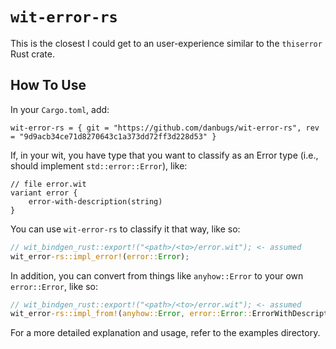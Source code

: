 # `wit-error-rs`

This is the closest I could get to an user-experience similar to the `thiserror` Rust crate.

## How To Use

In your `Cargo.toml`, add:

```
wit-error-rs = { git = "https://github.com/danbugs/wit-error-rs", rev = "9d9acb34ce71d8270643c1a373dd72ff3d228d53" }
```

If, in your wit, you have type that you want to classify as an Error type (i.e., should implement `std::error::Error`), like:
```
// file error.wit
variant error {
    error-with-description(string)
}
```

You can use `wit-error-rs` to classify it that way, like so:
```rs
// wit_bindgen_rust::export!("<path>/<to>/error.wit"); <- assumed
wit_error-rs::impl_error!(error::Error);
```

In addition, you can convert from things like `anyhow::Error` to your own `error::Error`, like so:
```rs
// wit_bindgen_rust::export!("<path>/<to>/error.wit"); <- assumed
wit_error-rs::impl_from!(anyhow::Error, error::Error::ErrorWithDescription);
```

For a more detailed explanation and usage, refer to the examples directory.